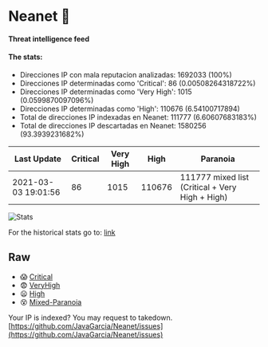 # Neanet :hocho:
#### Threat intelligence feed
#### The stats:

- Direcciones IP con mala reputacion analizadas: 1692033 (100%)
- Direcciones IP determinadas como 'Critical':  86 (0.00508264318722%)
- Direcciones IP determinadas como 'Very High':  1015 (0.0599870097096%)
- Direcciones IP determinadas como 'High':  110676 (6.54100717894)
- Total de direcciones IP indexadas en Neanet:  111777 (6.60607683183%)
- Total de direcciones IP descartadas en Neanet:  1580256 (93.3939231682%)

| Last Update | Critical | Very High | High | Paranoia |
| --- | --- | --- | --- | --- |
| 2021-03-03 19:01:56 | 86 | 1015 | 110676 | 111777 mixed list (Critical + Very High + High)|

![Stats](https://docs.google.com/spreadsheets/d/e/2PACX-1vSnaNMIXVabIpDJjufMlzH7poXnshF3mgd8Is1g9ytUEzVsP5my4Trn8f-xkoLLQ38xpL3HtmUexLo6/pubchart?oid=501124687&format=image)

For the historical stats go to: [link](/stats.csv)
## Raw
- :scream: [Critical](https://raw.githubusercontent.com/JavaGarcia/Neanet/master/blacklists/neanet_critical.txt)
- :fearful: [VeryHigh](https://raw.githubusercontent.com/JavaGarcia/Neanet/master/blacklists/neanet_veryHigh.txtt)
- :frowning: [High](https://raw.githubusercontent.com/JavaGarcia/Neanet/master/blacklists/neanet_high.txt)
- :dizzy_face: [Mixed-Paranoia](https://raw.githubusercontent.com/JavaGarcia/Neanet/master/blacklists/neanet_all.txt)


Your IP is indexed? You may request to takedown. [https://github.com/JavaGarcia/Neanet/issues](https://github.com/JavaGarcia/Neanet/issues)


























































































































































































































































































































































































































































































































































































































































































































































































































































































































































































































































































































































































































































































































































































































































































































































































































































































































































































































































































































































































































































































































































































































































































































































































































































































































































































































































































































































































































































































































































































































































































































































































































































































































































































































































































































































































































































































































































































































































































































































































































































































































































































































































































































































































































































































































































































































































































































































































